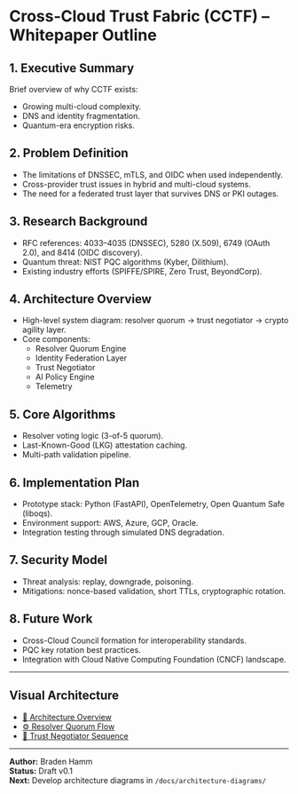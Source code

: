 # Cross-Cloud Trust Fabric (CCTF) – Whitepaper Outline

## 1. Executive Summary
Brief overview of why CCTF exists:
- Growing multi-cloud complexity.
- DNS and identity fragmentation.
- Quantum-era encryption risks.

## 2. Problem Definition
- The limitations of DNSSEC, mTLS, and OIDC when used independently.
- Cross-provider trust issues in hybrid and multi-cloud systems.
- The need for a federated trust layer that survives DNS or PKI outages.

## 3. Research Background
- RFC references: 4033–4035 (DNSSEC), 5280 (X.509), 6749 (OAuth 2.0), and 8414 (OIDC discovery).
- Quantum threat: NIST PQC algorithms (Kyber, Dilithium).
- Existing industry efforts (SPIFFE/SPIRE, Zero Trust, BeyondCorp).

## 4. Architecture Overview
- High-level system diagram: resolver quorum → trust negotiator → crypto agility layer.
- Core components:
  - Resolver Quorum Engine
  - Identity Federation Layer
  - Trust Negotiator
  - AI Policy Engine
  - Telemetry

## 5. Core Algorithms
- Resolver voting logic (3-of-5 quorum).
- Last-Known-Good (LKG) attestation caching.
- Multi-path validation pipeline.

## 6. Implementation Plan
- Prototype stack: Python (FastAPI), OpenTelemetry, Open Quantum Safe (liboqs).
- Environment support: AWS, Azure, GCP, Oracle.
- Integration testing through simulated DNS degradation.

## 7. Security Model
- Threat analysis: replay, downgrade, poisoning.
- Mitigations: nonce-based validation, short TTLs, cryptographic rotation.

## 8. Future Work
- Cross-Cloud Council formation for interoperability standards.
- PQC key rotation best practices.
- Integration with Cloud Native Computing Foundation (CNCF) landscape.

---
## Visual Architecture
- [🧭 Architecture Overview](architecture-diagrams/cctf_architecture_overview.md)
- [⚙️ Resolver Quorum Flow](architecture-diagrams/resolver_quorum_flow.md)
- [🧠 Trust Negotiator Sequence](architecture-diagrams/trust_negotiator_sequence.md)


---

**Author:** Braden Hamm  
**Status:** Draft v0.1  
**Next:** Develop architecture diagrams in `/docs/architecture-diagrams/`
